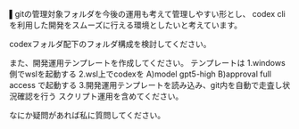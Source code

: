 ▌gitの管理対象フォルダを今後の運用も考えて管理しやすい形とし、
codex cliを利用した開発をスムーズに行える環境としたいと考えています。

codexフォルダ配下のフォルダ構成を検討してください。

また、開発運用テンプレートを作成してください。
テンプレートは
 1.windows側でwslを起動する
 2.wsl上でcodexを A)model gpt5-high B)approval full access で起動する
 3.開発運用テンプレートを読み込み、git内を自動で走査し状況確認を行う
スクリプト運用を含めてください。

なにか疑問があれば私に質問してください。